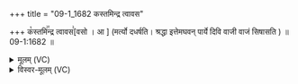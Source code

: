 +++
title = "09-1_1682 कस्तमिन्द्र त्वावस"

+++
क꣡स्तमि꣢꣯न्द्र त्वावस꣣[वसो । आ ] (मर्त्यो दधर्षति। श्रद्धा इत्तेमघवन् पार्ये दिवि वाजी वाजं सिषासति )  ॥ 09-1:1682 ॥

<details><summary>मूलम् (VC)</summary>

कस्तमि꣢꣯न्द्र त्वावस꣣वा मर्त्यो꣢꣯ दधर्षति । श्र꣣द्धा हि ते꣢꣯ मघव꣣न् पा꣡र्ये꣢ दि꣣वि꣢ वा꣣जी वाजं꣢꣯ सिषासति ॥१६८२॥
</details>

<details><summary>विस्वर-मूलम् (VC)</summary>

कस्तमिन्द्र त्वावसवा मर्त्यो दधर्षति । श्रद्धा हि ते मघवन् पार्ये दिवि वाजी वाजं सिषासति ॥१६८२॥
</details>